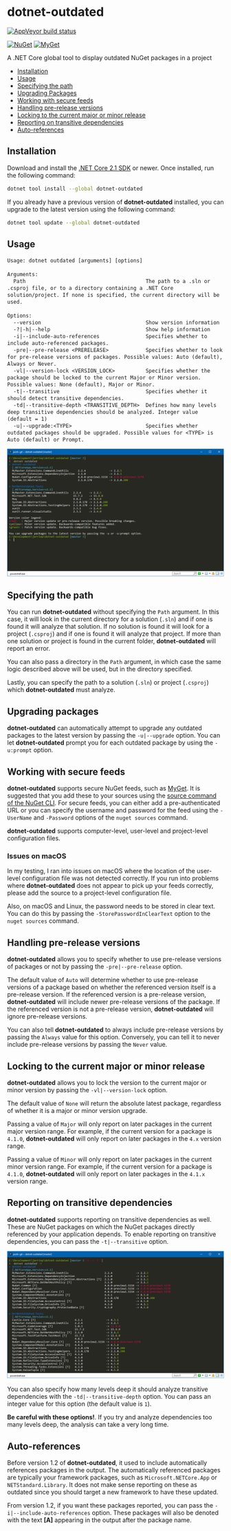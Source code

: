 # dotnet-outdated

[![AppVeyor build status][appveyor-badge]](https://ci.appveyor.com/project/jerriep/dotnet-outdated/branch/master)

[appveyor-badge]: https://img.shields.io/appveyor/ci/jerriep/dotnet-outdated/master.svg?label=appveyor&style=flat-square

[![NuGet][main-nuget-badge]][main-nuget] [![MyGet][main-myget-badge]][main-myget]

[main-nuget]: https://www.nuget.org/packages/dotnet-outdated/
[main-nuget-badge]: https://img.shields.io/nuget/v/dotnet-outdated.svg?style=flat-square&label=nuget
[main-myget]: https://www.myget.org/feed/jerriep/package/nuget/dotnet-outdated
[main-myget-badge]: https://img.shields.io/www.myget/jerriep/vpre/dotnet-outdated.svg?style=flat-square&label=myget

A .NET Core global tool to display outdated NuGet packages in a project

- [Installation](#installation)
- [Usage](#usage)
- [Specifying the path](#specifying-the-path)
- [Upgrading Packages](#upgrading-packages)
- [Working with secure feeds](#working-with-secure-feeds)
- [Handling pre-release versions](#handling-pre-release-versions)
- [Locking to the current major or minor release](#locking-to-the-current-major-or-minor-release)
- [Reporting on transitive dependencies](#reporting-on-transitive-dependencies)
- [Auto-references](#auto-references)

## Installation

Download and install the [.NET Core 2.1 SDK](https://www.microsoft.com/net/download) or newer. Once installed, run the following command:

```bash
dotnet tool install --global dotnet-outdated
```

If you already have a previous version of **dotnet-outdated** installed, you can upgrade to the latest version using the following command:

```bash
dotnet tool update --global dotnet-outdated
```

## Usage

```text
Usage: dotnet outdated [arguments] [options]

Arguments:
  Path                                       The path to a .sln or .csproj file, or to a directory containing a .NET Core solution/project. If none is specified, the current directory will be used.

Options:
  --version                                  Show version information
  -?|-h|--help                               Show help information
  -i|--include-auto-references               Specifies whether to include auto-referenced packages.
  -pre|--pre-release <PRERELEASE>            Specifies whether to look for pre-release versions of packages. Possible values: Auto (default), Always or Never.
  -vl|--version-lock <VERSION_LOCK>          Specifies whether the package should be locked to the current Major or Minor version. Possible values: None (default), Major or Minor.
  -t|--transitive                            Specifies whether it should detect transitive dependencies.
  -td|--transitive-depth <TRANSITIVE_DEPTH>  Defines how many levels deep transitive dependencies should be analyzed. Integer value (default = 1)
  -u|--upgrade:<TYPE>                        Specifies whether outdated packages should be upgraded. Possible values for <TYPE> is Auto (default) or Prompt.
```

![Screenshot of dotnet-outdated](screenshot.png)

## Specifying the path

You can run **dotnet-outdated** without specifying the `Path` argument. In this case, it will look in the current directory for a solution (`.sln`) and if one is found it will analyze that solution. If no solution is found it will look for a project (`.csproj`) and if one is found it will analyze that project. If more than one solution or project is found in the current folder, **dotnet-outdated** will report an error.

You can also pass a directory in the `Path` argument, in which case the same logic described above will be used, but in the directory specified.

Lastly, you can specify the path to a solution (`.sln`) or project (`.csproj`) which **dotnet-outdated** must analyze.

## Upgrading packages

**dotnet-outdated** can automatically attempt to upgrade any outdated packages to the latest version by passing the `-u|--upgrade` option. You can let **dotnet-outdated** prompt you for each outdated package by using the `-u:prompt` option.

## Working with secure feeds

**dotnet-outdated** supports secure NuGet feeds, such as [MyGet](https://www.myget.org). It is suggested that you add these to your sources using the [source command of the NuGet CLI](https://docs.microsoft.com/en-us/nuget/tools/cli-ref-sources). For secure feeds, you can either add a pre-authenticated URL or you can specify the username and password for the feed using the `-UserName` and `-Password` options of the `nuget sources` command.

**dotnet-outdated** supports computer-level, user-level and project-level configuration files.

### Issues on macOS

In my testing, I ran into issues on macOS where the location of the user-level configuration file was not detected correctly. If you run into problems where **dotnet-outdated** does not appear to pick up your feeds correctly, please add the source to a project-level configuration file.

Also, on macOS and Linux, the password needs to be stored in clear text. You can do this by passing the `-StorePasswordInClearText` option to the `nuget sources` command.

## Handling pre-release versions

**dotnet-outdated** allows you to specify whether to use pre-release versions of packages or not by passing the `-pre|--pre-release` option.

The default value of `Auto` will determine whether to use pre-release versions of a package based on whether the referenced version itself is a pre-release version. If the referenced version is a pre-release version, **dotnet-outdated** will include newer pre-release versions of the package. If the referenced version is not a pre-release version, **dotnet-outdated** will ignore pre-release versions.

You can also tell **dotnet-outdated** to always include pre-release versions by passing the `Always` value for this option. Conversely, you can tell it to never include pre-release versions by passing the `Never` value.

## Locking to the current major or minor release

**dotnet-outdated** allows you to lock the version to the current major or minor version by passing the `-vl|--version-lock` option.

The default value of `None` will return the absolute latest package, regardless of whether it is a major or minor version upgrade.

Passing a value of `Major` will only report on later packages in the current major version range. For example, if the current version for a package is `4.1.0`, **dotnet-outdated** will only report on later packages in the `4.x` version range.

Passing a value of `Minor` will only report on later packages in the current minor version range. For example, if the current version for a package is `4.1.0`, **dotnet-outdated** will only report on later packages in the `4.1.x` version range.

## Reporting on transitive dependencies

**dotnet-outdated** supports reporting on transitive dependencies as well. These are NuGet packages on which the NuGet packages directly referenced by your application depends. To enable reporting on transitive dependencies, you can pass the `-t|--transitive` option.

![Screenshot of analysing transitive-dependencies](transitive-screenshot.png)

You can also specify how many levels deep it should analyze transitive dependencies with the `-td|--transitive-depth` option. You can pass an integer value for this option (the default value is `1`).

**Be careful with these options!**. If you try and analyze dependencies too many levels deep, the analysis can take a very long time.

## Auto-references

Before version 1.2 of **dotnet-outdated**, it used to include automatically references packages in the output. The automatically referenced packages are typically your framework packages, such as `Microsoft.NETCore.App` or `NETStandard.Library`. It does not make sense reporting on these as outdated since you should target a new framework to have these updated.

From version 1.2, if you want these packages reported, you can pass the `-i|--include-auto-references` option. These packages will also be denoted with the text **[A]** appearing in the output after the package name.
